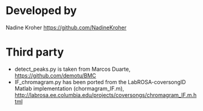 Developed by
============

Nadine Kroher <https://github.com/NadineKroher>

Third party
===========

* detect_peaks.py is taken from Marcos Duarte, https://github.com/demotu/BMC
* IF_chromagram.py has been ported from the LabROSA-coversongID Matlab implementation (chormagram_IF.m),
  http://labrosa.ee.columbia.edu/projects/coversongs/chromagram_IF.m.html

